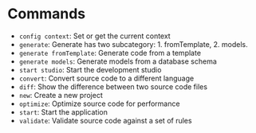 # Commands
- `config context`: Set or get the current context
- `generate`: Generate has two subcategory: 1. fromTemplate, 2. models.
- `generate fromTemplate`: Generate code from a template
- `generate models`: Generate models from a database schema
- `start studio`: Start the development studio
- `convert`: Convert source code to a different language
- `diff`: Show the difference between two source code files
- `new`: Create a new project
- `optimize`: Optimize source code for performance
- `start`: Start the application
- `validate`: Validate source code against a set of rules

